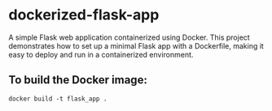 # dockerized-flask-app
A simple Flask web application containerized using Docker. This project demonstrates how to set up a minimal Flask app with a Dockerfile, making it easy to deploy and run in a containerized environment.

## To build the Docker image:

`docker build -t flask_app .`


